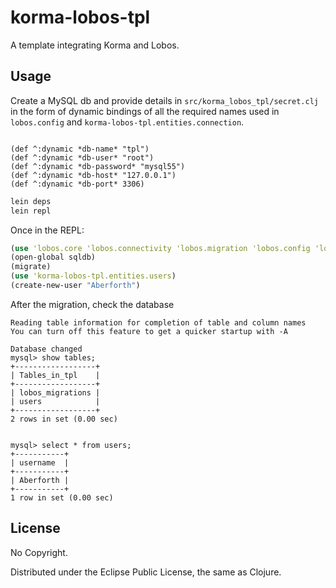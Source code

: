 # korma-lobos-tpl

A template integrating Korma and Lobos.

## Usage

Create a MySQL db and provide details in `src/korma_lobos_tpl/secret.clj` in the form of dynamic bindings of all the required names used in `lobos.config` and `korma-lobos-tpl.entities.connection`.

```(ns korma-lobos-tpl.secret)

(def ^:dynamic *db-name* "tpl")
(def ^:dynamic *db-user* "root")
(def ^:dynamic *db-password* "mysql55")
(def ^:dynamic *db-host* "127.0.0.1")
(def ^:dynamic *db-port* 3306)
```



```bash
lein deps
lein repl
```

Once in the REPL:
```clojure
(use 'lobos.core 'lobos.connectivity 'lobos.migration 'lobos.config 'lobos.migrations)
(open-global sqldb)
(migrate)
(use 'korma-lobos-tpl.entities.users)
(create-new-user "Aberforth")
```


After the migration, check the database

```mysql> use tpl;
Reading table information for completion of table and column names
You can turn off this feature to get a quicker startup with -A

Database changed
mysql> show tables;
+------------------+
| Tables_in_tpl    |
+------------------+
| lobos_migrations |
| users            |
+------------------+
2 rows in set (0.00 sec)


mysql> select * from users;
+-----------+
| username  |
+-----------+
| Aberforth |
+-----------+
1 row in set (0.00 sec)
```

## License

No Copyright.

Distributed under the Eclipse Public License, the same as Clojure.

